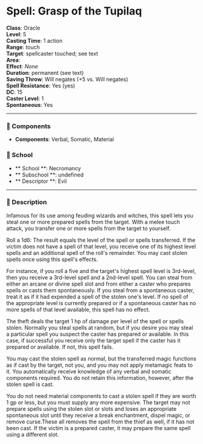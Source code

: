 
# Spell: Grasp of the Tupilaq
**Class**: Oracle  
**Level**: 5  
**Casting Time**: 1 action  
**Range**: touch  
**Target**: spellcaster touched; see text  
**Area**:   
**Effect**: _None_  
**Duration**: permanent (see text)  
**Saving Throw**: Will negates (+5 vs. Will negates)  
**Spell Resistance**: Yes (yes)  
**DC**: 15  
**Caster Level**: 1  
**Spontaneous**: Yes

---

### 🔮 Components
- **Components**: Verbal, Somatic, Material

### 🏫 School
- ** School **: Necromancy
- ** Subschool **: undefined
- ** Descriptor **: Evil
---

### 📜 Description
Infamous for its use among feuding wizards and witches, this spell lets you steal one or more prepared spells from the target. With a melee touch attack, you transfer one or more spells from the target to yourself.

Roll a 1d6: The result equals the level of the spell or spells transferred. If the victim does not have a spell of that level, you receive one of its highest level spells and an additional spell of the roll's remainder. You may cast stolen spells once using this spell's effects.

For instance, if you roll a five and the target's highest spell level is 3rd-level, then you receive a 3rd-level spell and a 2nd-level spell. You can steal from either an arcane or divine spell slot and from either a caster who prepares spells or casts them spontaneously. If you steal from a spontaneous caster, treat it as if it had expended a spell of the stolen one's level. If no spell of the appropriate level is currently prepared or if a spontaneous caster has no more spells of that level available, this spell has no effect.

The theft deals the target 1 hp of damage per level of the spell or spells stolen. Normally you steal spells at random, but if you desire you may steal a particular spell you suspect the caster has prepared or available. In this case, if successful you receive only the target spell if the caster has it prepared or available. If not, this spell fails.

You may cast the stolen spell as normal, but the transferred magic functions as if cast by the target, not you, and you may not apply metamagic feats to it. You automatically receive knowledge of any verbal and somatic components required. You do not retain this information, however, after the stolen spell is cast.

You do not need material components to cast a stolen spell if they are worth 1 gp or less, but you must supply any more expensive. The target may not prepare spells using the stolen slot or slots and loses an appropriate spontaneous slot until they receive a break enchantment, dispel magic, or remove curse.These all removes the spell from the thief as well, if it has not been cast. If the victim is a prepared caster, it may prepare the same spell using a different slot.
